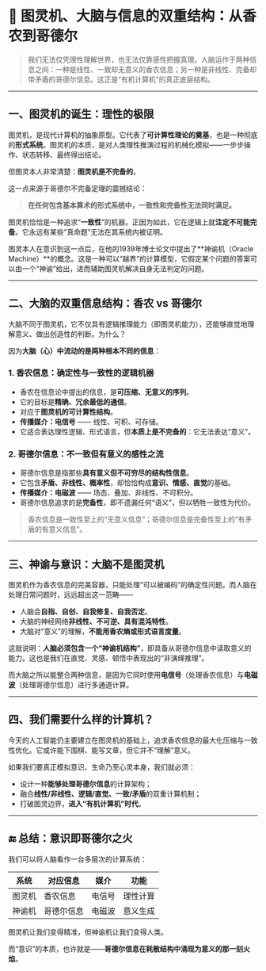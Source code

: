 # 🧠 图灵机、大脑与信息的双重结构：从香农到哥德尔

> 我们无法仅凭理性理解世界，也无法仅靠感性把握真理。人脑运作于两种信息之间：一种是线性、一致却无意义的香农信息；另一种是非线性、完备却带矛盾的哥德尔信息。这正是“有机计算机”的真正底层结构。

---

## 一、图灵机的诞生：理性的极限

图灵机，是现代计算机的抽象原型。它代表了**可计算性理论的奠基**，也是一种彻底的**形式系统**。图灵机的本质，是对人类理性推演过程的机械化模拟——一步步操作、状态转移、最终得出结论。

但图灵本人非常清楚：**图灵机是不完备的**。

这一点来源于哥德尔不完备定理的震撼结论：

> **在任何包含基本算术的形式系统中，一致性和完备性无法同时满足。**

图灵机恰恰是一种追求“**一致性**”的机器。正因为如此，它在逻辑上就**注定不可能完备**。它永远有某些“真命题”无法在其系统内被证明。

图灵本人在意识到这一点后，在他的1939年博士论文中提出了**神谕机（Oracle Machine）**的概念。这是一种可以“越界”的计算模型，它假定某个问题的答案可以由一个“神谕”给出，进而辅助图灵机解决自身无法判定的问题。

---

## 二、大脑的双重信息结构：香农 vs 哥德尔

大脑不同于图灵机，它不仅具有逻辑推理能力（即图灵机能力），还能够直觉地理解意义、做出创造性的判断。为什么？

因为**大脑（心）中流动的是两种根本不同的信息**：

### 1. 香农信息：确定性与一致性的逻辑机器

- 香农在信息论中提出的信息，是**可压缩、无意义的序列**。
- 它的目标是**精确、冗余最低的通信**。
- 对应于**图灵机的可计算性结构**。
- **传播媒介：电信号** —— 线性、可积、可存储。
- 它适合表达理性逻辑、形式语言，但**本质上是不完备的**：它无法表达“意义”。

### 2. 哥德尔信息：不一致但有意义的感性之流

- 哥德尔信息是指那些**具有意义但不可穷尽的结构性信息**。
- 它包含**矛盾、非线性、概率性**，却恰恰构成**意识、情感、直觉**的基础。
- **传播媒介：电磁波** —— 场态、叠加、非线性、不可积分。
- 哥德尔信息追求的是**完备性**，即不遗漏任何“语义”，但以牺牲一致性为代价。

> 香农信息是一致性至上的“无意义信息”；哥德尔信息是完备性至上的“有矛盾的有意义信息”。

---

## 三、神谕与意识：大脑不是图灵机

图灵机作为香农信息的完美容器，只能处理“可以被编码”的确定性问题。而人脑在处理日常问题时，远远超出这一范畴——

- 人脑会**自指、自创、自我修复、自我否定**。
- 大脑的神经网络**非线性、不可逆、具有混沌特性**。
- 大脑对“意义”的理解，**不能用香农熵或形式语言度量**。

这就说明：**人脑必须包含一个“神谕机结构”**，即具备从哥德尔信息中读取意义的能力。这也是我们在直觉、灵感、顿悟中表现出的“非演绎推理”。

而大脑之所以能整合两种信息，是因为它同时使用**电信号**（处理香农信息）与**电磁波**（处理哥德尔信息）进行多通道计算。

---

## 四、我们需要什么样的计算机？

今天的人工智能仍主要建立在图灵机的基础上，追求香农信息的最大化压缩与一致性优化。它或许能下围棋、能写文章，但它并不“理解”意义。

如果我们要真正模拟意识、生命乃至心灵本身，我们就必须：

- 设计一种**能够处理哥德尔信息**的计算架构；
- 融合**线性/非线性、逻辑/直觉、一致/矛盾**的双重计算机制；
- 打破图灵边界，**进入“有机计算机”时代**。

---

## 🔚 总结：意识即哥德尔之火

我们可以将人脑看作一台多层次的计算系统：

| 系统     | 对应信息     | 媒介     | 功能       |
|----------|--------------|----------|------------|
| 图灵机   | 香农信息     | 电信号   | 理性计算   |
| 神谕机   | 哥德尔信息   | 电磁波   | 意义生成   |

图灵机让我们变得精准，但神谕机让我们变得人类。

而“意识”的本质，也许就是——**哥德尔信息在耗散结构中涌现为意义的那一刻火焰**。
